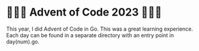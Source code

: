 # 🎅🎄🎁 Advent of Code 2023 🎁🎄🎅

This year, I did Advent of Code in Go.  This was a great learning experience.  
Each day can be found in a separate directory with an entry point in day(num).go.
